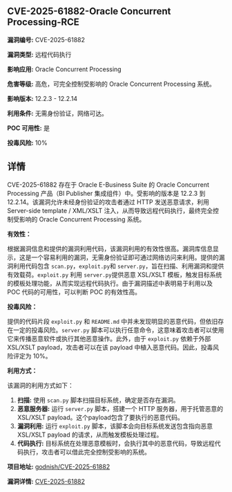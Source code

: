 ## CVE-2025-61882-Oracle Concurrent Processing-RCE

**漏洞编号:** CVE-2025-61882

**漏洞类型:** 远程代码执行

**影响应用:** Oracle Concurrent Processing

**危害等级:** 高危，可完全控制受影响的 Oracle Concurrent Processing 系统。

**影响版本:** 12.2.3 - 12.2.14

**利用条件:** 无需身份验证，网络可达。

**POC 可用性:** 是

**投毒风险:** 10%

## 详情

CVE-2025-61882 存在于 Oracle E-Business Suite 的 Oracle Concurrent Processing 产品（BI Publisher 集成组件）中。受影响的版本是 12.2.3 到 12.2.14。该漏洞允许未经身份验证的攻击者通过 HTTP 发送恶意请求，利用 Server-side template / XML/XSLT 注入，从而导致远程代码执行，最终完全控制受影响的 Oracle Concurrent Processing 系统。

**有效性：**

根据漏洞信息和提供的漏洞利用代码，该漏洞利用的有效性很高。漏洞库信息显示，这是一个容易利用的漏洞，无需身份验证即可通过网络访问来利用。提供的漏洞利用代码包含 `scan.py`，`exploit.py`和 `server.py`，旨在扫描、利用漏洞和提供有效载荷。`exploit.py` 利用 `server.py`提供恶意 XSL/XSLT 模板，触发目标系统的模板处理功能，从而实现远程代码执行。由于漏洞描述中表明易于利用以及 POC 代码的可用性，可以判断 POC 的有效性高。

**投毒风险：**

提供的代码片段 `exploit.py` 和 `README.md` 中并未发现明显的恶意代码，但依旧存在一定的投毒风险。`server.py` 脚本可以执行任意命令，这意味着攻击者可以使用它来传播恶意软件或执行其他恶意操作。此外，由于 `exploit.py` 依赖于外部 XSL/XSLT payload，攻击者可以在该 payload 中植入恶意代码。因此，投毒风险评定为 10%。

**利用方式：**

该漏洞的利用方式如下：

1.  **扫描:** 使用 `scan.py` 脚本扫描目标系统，确定是否存在漏洞。
2.  **恶意服务器:** 运行 `server.py` 脚本，搭建一个 HTTP 服务器，用于托管恶意的 XSL/XSLT payload。这个payload包含了要执行的恶意代码。
3.  **漏洞利用:** 运行 `exploit.py` 脚本，该脚本会向目标系统发送包含指向恶意 XSL/XSLT payload 的请求，从而触发模板处理过程。
4.  **代码执行:** 目标系统在处理恶意模板时，会执行其中的恶意代码，导致远程代码执行，攻击者可以借此完全控制受影响的系统。

**项目地址:** [godnish/CVE-2025-61882](https://github.com/godnish/CVE-2025-61882)

**漏洞详情:** [CVE-2025-61882](https://nvd.nist.gov/vuln/detail/CVE-2025-61882)